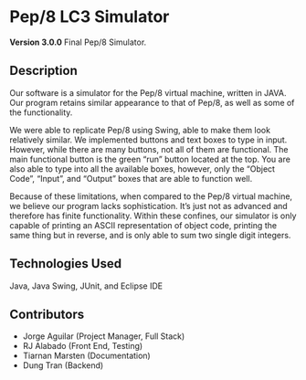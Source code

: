 # Pep/8 LC3 Simulator

**Version 3.0.0**
Final Pep/8 Simulator.

## Description
Our software is a simulator for the Pep/8 virtual machine, written in JAVA. Our program retains similar appearance to that of Pep/8, as well as some of the functionality.

We were able to replicate Pep/8 using Swing, able to make them look relatively similar. We implemented buttons and text boxes to type in input. However, while there are many buttons, not all of them are functional. The main functional button is the green “run” button located at the top. You are also able to type into all the available boxes, however, only the “Object Code”, “Input”, and “Output” boxes that are able to function well.

Because of these limitations, when compared to the Pep/8 virtual machine, we believe our program lacks sophistication. It’s just not as advanced and therefore has finite functionality. Within these confines, our simulator is only capable of printing an ASCII representation of object code, printing the same thing but in reverse, and is only able to sum two single digit integers.

## Technologies Used
Java, Java Swing, JUnit, and Eclipse IDE

## Contributors
- Jorge Aguilar (Project Manager, Full Stack)
- RJ Alabado (Front End, Testing)
- Tiarnan Marsten (Documentation)
- Dung Tran (Backend)